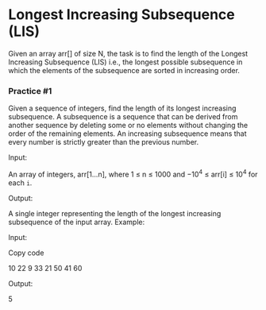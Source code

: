 # Longest Increasing Subsequence (LIS) 

Given an array arr[] of size N, the task is to find the length of the Longest Increasing Subsequence (LIS) i.e., the longest possible subsequence in which the elements of the subsequence are sorted in increasing order.

 ### Practice #1

Given a sequence of integers, find the length of its longest increasing subsequence. A subsequence is a sequence that can be derived from another sequence by deleting some or no elements without changing the order of the remaining elements. An increasing subsequence means that every number is strictly greater than the previous number.

Input:

An array of integers, arr[1...n], where 1 ≤ n ≤ 1000
and −10<sup>4</sup> ≤ arr[i] ≤ 10<sup>4</sup> for each `i`.

Output:

A single integer representing the length of the longest increasing subsequence of the input array.
Example:

Input:

Copy code

10 22 9 33 21 50 41 60

Output:

5